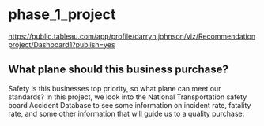 # phase_1_project
https://public.tableau.com/app/profile/darryn.johnson/viz/Recommendationproject/Dashboard1?publish=yes

## What plane should this business purchase?

Safety is this businesses top priority, so what plane can meet our standards? In this project, we look into the National Transportation safety board Accident Database to see some information on incident rate, fatality rate, and some other information that will guide us to a quality purchase.

